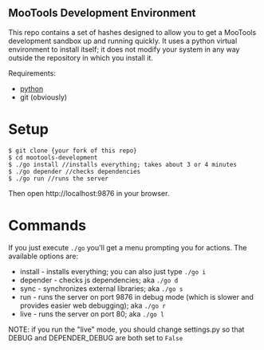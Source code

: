 MooTools Development Environment
--------------------------------

This repo contains a set of hashes designed to allow you to get a MooTools development sandbox up and running quickly. It uses a python virtual environment to install itself; it does not modify your system in any way outside the repository in which you install it.

Requirements:
* [python](http://www.python.org/)
* git (obviously)

Setup
=====

	$ git clone {your fork of this repo}
	$ cd mootools-development
	$ ./go install //installs everything; takes about 3 or 4 minutes
	$ ./go depender //checks dependencies
	$ ./go run //runs the server

Then open http://localhost:9876 in your browser.

Commands
========
If you just execute `./go` you'll get a menu prompting you for actions. The available options are:

* install - installs everything; you can also just type `./go i`
* depender - checks js dependencies; aka `./go d`
* sync - synchronizes external libraries; aka `./go s`
* run - runs the server on port 9876 in debug mode (which is slower and provides easier web debugging); aka `./go r`
* live - runs the server on port 80; aka `./go l`

NOTE: if you run the "live" mode, you should change settings.py so that DEBUG and DEPENDER_DEBUG are both set to `False`